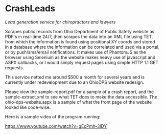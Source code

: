 # CrashLeads
*Lead generation service for chiropractors and lawyers*

Scrapes public records from Ohio Department of Public Safety website as PDF's in real-time 24/7, then scrapes the data into an XML file using TET, from which the information is found using positional XY coords and stored in a database where the information can be correlated and used via a portal, or by push/sms/email notifications. It makes use of PhantomJS as the browser using Selenium as the website makes heavy use of javascript and ASPX callbacks, or I would simply request pages using simple HTTP 1.1 GET requests.

This service netted me around $500 a month for several years and is currently under redevelopment due to an OhioDPS website redesign.

Please view the sample-report.pdf for a sample of a crash report, and the sample-extract.xml to see what TET does to make the data accessible. The ohio-dps-website.aspx is a sample of what the front page of the website looked like code-wise.

Here is a sample video of the program running:

https://www.youtube.com/watch?v=gEcPmh-3lDY
